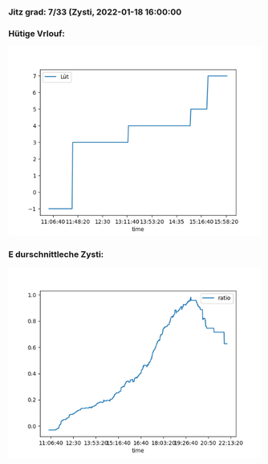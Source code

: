### Jitz grad: 7/33 (Zysti, 2022-01-18 16:00:00

### Hütige Vrlouf:
![Graph](Today.png)

### E durschnittleche Zysti:
![Graph](Zysti.png)